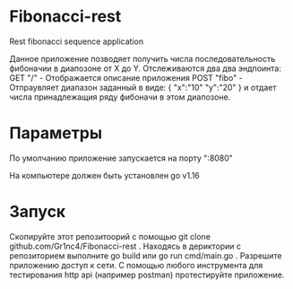 # Fibonacci-rest
Rest fibonacci sequence application

Данное приложение позводяет получить числа последовательность фибоначии в диапозоне от X до Y.
Отслеживаются два два эндпоинта:
GET "/" - Отображается описание приложения
POST "fibo" - Отпраувляет диапазон заданный в виде:
{
		"x":"10"
		"y":"20"
	}
  и отдает числа принадлежащия ряду фибоначи в этом диапозоне.
  
  # Параметры
  По умолчанию приложение запускается на порту ":8080"
  
  На компьютере должен быть установлен go v1.16
  # Запуск
  Скопируйте этот репозитоорий с помощью git clone github.com/Gr1nc4/Fibonacci-rest .
  Находясь в дериктории с репозиторием выполните go build или go run cmd/main.go .
  Разрешите приложению доступ к сети.
  С помощью любого инструмента для тестирования http api (например postman) протестируйте приложение.
  
